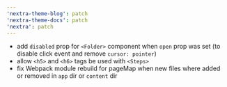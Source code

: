 ```yaml
---
'nextra-theme-blog': patch
'nextra-theme-docs': patch
'nextra': patch
---
```


- add `disabled` prop for `<Folder>` component when `open` prop was set (to disable click event and remove `cursor: pointer`)
- allow `<h5>` and `<h6>` tags be used with `<Steps>`
- fix Webpack module rebuild for pageMap when new files where added or removed in `app` dir or `content` dir 
